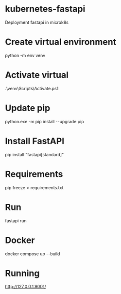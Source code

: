 # kubernetes-fastapi
Deployment fastapi in microk8s

# Create virtual environment
python -m env venv

# Activate virtual
.\venv\Scripts\Activate.ps1

# Update pip 
python.exe -m pip install --upgrade pip

# Install FastAPI
pip install "fastapi[standard]"

# Requirements
pip freeze > requirements.txt

# Run 
fastapi run

# Docker
docker compose up --build

# Running
http://127.0.0.1:8001/